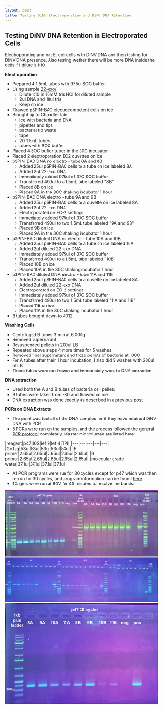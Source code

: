```yaml
---
layout: post
title: Testing DiNV Electroporation and DiNV DNA Retention
---
```


## Testing DiNV DNA Retention in Electroporated Cells 

Electroporating and not E. coli cells with DiNV DNA and then testing for DiNV DNA presence. Also testing wether there will be more DNA inside the cells if I dilute it 1:10 

**Electroporation**

- Prepared 4 1.5mL tubes with 975ul SOC buffer
- Using sample [22-exo/](https://docs.google.com/spreadsheets/d/19HplN9TvH7pDqtDkWpclmwUZHeBB1PwhQunieT6FHSo/edit?gid=0#gid=0) 
    - Dilute 1:10 in 10mM tris HCl for diluted sample
    - 2ul DNA and 18ul tris 
    - Keep on ice 
- Thawed pSPIN-BAC electrocompetent cells on ice 
- Brought up to Chandler lab: 
    - ice with bacteria and DNA
    - pipettes and tips
    - bacterial tip waste
    - tape
    - 20 1.5mL tubes
    - tubes with SOC buffer
- Placed 4 SOC buffer tubes in the 30C incubator
- Placed 2 electroporation EC2 cuvettes on ice 
- pSPIN-BAC DNA no electro - tube 8A and 8B 
    - Added 25ul pSPIN-BAC cells to a tube on ice labeled 8A
    - Added 2ul 22-exo DNA
    - Immediately added 975ul of 37C SOC buffer
    - Transferred 490ul to a 1.5mL tube labeled "8B"
    - Placed 8B on ice
    - Placed 8A in the 30C shaking incubator 1 hour 
- pSPIN-BAC DNA electro - tube 9A and 9B 
    - Added 25ul pSPIN-BAC cells to a cuvette on ice labeled 8A
    - Added 2ul 22-exo DNA
    - Electroporated on EC-2 settings
    - Immediately added 975ul of 37C SOC buffer
    - Transferred 490ul to two 1.5mL tube labeled "9A and 9B"
    - Placed 9B on ice
    - Placed 9A in the 30C shaking incubator 1 hour
- pSPIN-BAC diluted DNA no electro - tube 10A and 10B 
    - Added 25ul pSPIN-BAC cells to a tube on ice labeled 10A
    - Added 2ul diluted 22-exo DNA
    - Immediately added 975ul of 37C SOC buffer
    - Transferred 490ul to a 1.5mL tube labeled "10B"
    - Placed 10B on ice
    - Placed 10A in the 30C shaking incubator 1 hour 
- pSPIN-BAC diluted DNA electro - tube 11A and 11B 
    - Added 25ul pSPIN-BAC cells to a cuvette on ice labeled 8A
    - Added 2ul diluted 22-exo DNA
    - Electroporated on EC-2 settings
    - Immediately added 975ul of 37C SOC buffer
    - Transferred 490ul to two 1.5mL tube labeled "11A and 11B"
    - Placed 11B on ice
    - Placed 11A in the 30C shaking incubator 1 hour
- B tubes brought down to 4012

**Washing Cells**
- Centrifuged B tubes 3 min at 6,000g
- Removed supernatant 
- Resuspended pellets in 200ul LB 
- Repeated above steps 4 more times for 5 washes
- Removed final supernatant and froze pellets of bacteria at -80C 
- For A tubes after their 1 hour incubation, I also did 5 washes with 200ul of LB 
- These tubes were not frozen and immediately went to DNA extraction 

**DNA extraction**
- Used both the A and B tubes of bacteria cell pellets 
- B tubes were taken from -80 and thawed on ice 
- DNA extraction was done exactly as described in a [previous post](https://meschedl.github.io/Unckless-Lab-Notebook-Maggie/2024/02/19/electroporation-test.html)

**PCRs on DNA Extracts**

- The point was test all of the DNA samples for if they have retained DiNV DNA with PCR 
- 5 PCRs were run on the samples, and the process followed the [general PCR protocol](https://github.com/meschedl/Unckless_Lab_Resources/blob/main/protocols/PCR_protocol_general.md) completely. Master mix volumes are listed here:

|reagent|p47|16S|lef 9|lef 4|TPI|
|---|---|---|---|---|
|GoTaq|53ul|53ul|53ul|53ul|53ul|
|F primer|2.65ul|2.65ul|2.65ul|2.65ul|2.65ul|
|R primer|2.65ul|2.65ul|2.65ul|2.65ul|2.65ul|
|molecular grade water|37.1ul|37.1ul|37.1ul|37.1ul|

- All PCR programs were run for 30 cycles except for p47 which was then re-run for 30 cycles, and program information can be found [here](https://docs.google.com/spreadsheets/d/1IaLLjsa4SXJr90wUi8xyE1dYvWmHsbThSz3d8N9KaK0/edit#gid=0)
- 1% gels were run at 90V for 45 minutes to resolve the bands:

![](https://raw.githubusercontent.com/meschedl/Unckless-Lab-Notebook-Maggie/master/images/20240223-gel.jpeg)
![](https://raw.githubusercontent.com/meschedl/Unckless-Lab-Notebook-Maggie/master/images/20240225-gel.jpeg)
![](https://raw.githubusercontent.com/meschedl/Unckless-Lab-Notebook-Maggie/master/images/20240226-gel.jpeg)

